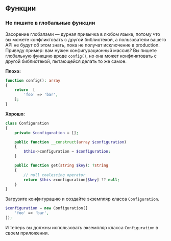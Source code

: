 ## Функции

### Не пишите в глобальные функции

Засорение глобалами — дурная привычка в любом языке, потому что вы можете конфликтовать с другой библиотекой, а пользователи вашего API не будут об этом знать, пока не получат исключение в production. Приведу пример: вам нужен конфигурационный массив? Вы пишете глобальную функцию вроде `config()`, но она может конфликтовать с другой библиотекой, пытающейся делать то же самое.

**Плохо:**

```php
function config(): array
{
    return  [
        'foo' => 'bar',
    ];
}
```

**Хорошо:**

```php
class Configuration
{
    private $configuration = [];

    public function __construct(array $configuration)
    {
        $this->configuration = $configuration;
    }

    public function get(string $key): ?string
    {
        // null coalescing operator
        return $this->configuration[$key] ?? null;
    }
}
```

Загрузите конфигурацию и создайте экземпляр класса `Configuration`.

```php
$configuration = new Configuration([
    'foo' => 'bar',
]);
```

И теперь вы должны использовать экземпляр класса `Configuration` в своем приложении.